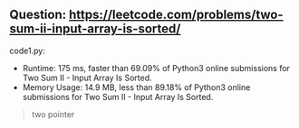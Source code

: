 ## Question: https://leetcode.com/problems/two-sum-ii-input-array-is-sorted/

code1.py:
* Runtime: 175 ms, faster than 69.09% of Python3 online submissions for Two Sum II - Input Array Is Sorted.
* Memory Usage: 14.9 MB, less than 89.18% of Python3 online submissions for Two Sum II - Input Array Is Sorted.
> two pointer